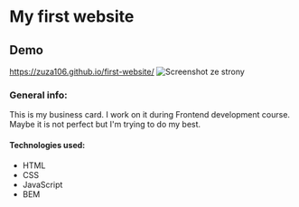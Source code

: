 ﻿# My first website
## Demo
https://zuza106.github.io/first-website/
![Screenshot ze strony]([https://i.postimg.cc/RZ5Rm1Ky/screenshot-moja-strona.png](https://i.postimg.cc/SKPb73gd/Zrzut-ekranu-2024-02-28-160934.png))
### General info:
This is my business card. I work on it during Frontend development course. Maybe it is not perfect but I'm trying to do my best.
#### Technologies used:
- HTML
- CSS
- JavaScript
- BEM
